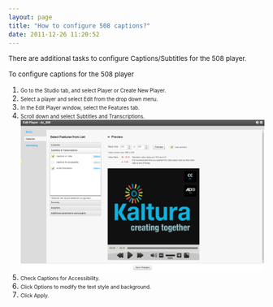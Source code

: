 ```yaml
---
layout: page
title: "How to configure 508 captions?"
date: 2011-12-26 11:20:52
---
```


<span style="font-size: small;">There are additional tasks to configure Captions/Subtitles for the 508 player.</span>

<p class="mce-procedure">
  <span style="font-size: small;">To configure captions for the 508 player</span>
</p>

1.  <span style="font-size: 10px;">Go to the Studio tab, and select Player or Create New Player.</span>
2.  <span style="font-size: 10px;">Select a player and select Edit from the drop down menu.</span>
3.  <span style="font-size: 10px;">In the Edit Player window, select the Features tab.</span>
4.  <span style="font-size: 10px;">Scroll down and select Subtitles and Transcriptions.<img src="../../assets/1046">
5.  <span style="font-size: 10px;">Check Captions for Accessibility.</span>
6.  <span style="font-size: 10px;"></span><span style="font-size: 10px;">Click Options to modify the text style and background. </span>
7.  <span style="font-size: 10px;"></span><span style="font-size: 10px;">Click Apply.</span>